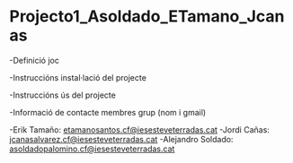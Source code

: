 # Projecto1_Asoldado_ETamano_Jcanas
-Definició joc


-Instruccións instal·lació del projecte


-Instruccións ús del projecte


-Informació de contacte membres grup (nom i gmail)
  
  -Erik Tamaño: etamanosantos.cf@iesesteveterradas.cat
  -Jordi Cañas: jcanasalvarez.cf@iesesteveterradas.cat
  -Alejandro Soldado: asoldadopalomino.cf@iesesteveterradas.cat

